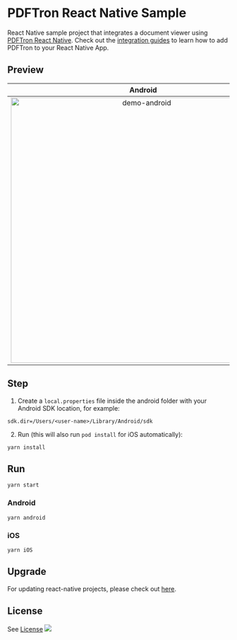 # PDFTron React Native Sample

React Native sample project that integrates a document viewer using [PDFTron React Native](https://github.com/PDFTron/pdftron-react-native). Check out the [integration guides](https://www.pdftron.com/documentation/android/react-native) to learn how to add PDFTron to your React Native App.

## Preview

**Android** |  **iOS**
:--:|:--:
<img alt='demo-android' src='assets/gifs/android.gif' height="600" /> | <img alt='demo-android' src='assets/gifs/ios.gif' height="600" />

## Step

1. Create a `local.properties` file inside the android folder with your Android SDK location, for example:

```
sdk.dir=/Users/<user-name>/Library/Android/sdk
```

2. Run (this will also run `pod install` for iOS automatically):

```
yarn install
```


## Run

```
yarn start
```

### Android

```
yarn android
```

### iOS

```
yarn iOS
```

## Upgrade

For updating react-native projects, please check out [here](https://reactnative.dev/docs/upgrading).

## License
See [License](./LICENSE)
![](https://onepixel.pdftron.com/react-native-sample)
